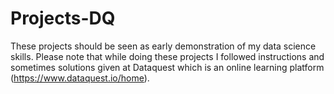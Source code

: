 # Projects-DQ
These projects should be seen as early demonstration of my data science skills.
Please note that while doing these projects I followed instructions and sometimes solutions given at Dataquest which is an online learning platform (https://www.dataquest.io/home).
